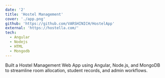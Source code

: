 ```yaml
---
date: '2'
title: 'Hostel Management'
cover: './app.png'
github: 'https://github.com/VARSHINICH/HostelApp'
external: 'https://hostella.com/'
tech:
  - Angular
  - Nodejs
  - HTML
  - Mongodb
---
```


Built a Hostel Management Web App using Angular, Node.js, and MongoDB to streamline room allocation, student records, and admin workflows.
